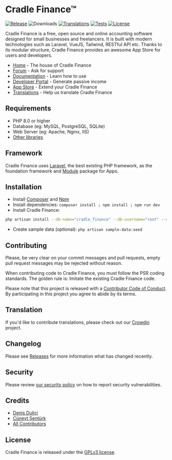 ﻿# Cradle Finance™

[![Release](https://img.shields.io/github/v/release/cradle_finance/cradle_finance?label=release)](https://github.com/cradle_finance/cradle_finance/releases)
![Downloads](https://img.shields.io/github/downloads/cradle_finance/cradle_finance/total?label=downloads)
[![Translations](https://badges.crowdin.net/cradle_finance/localized.svg)](https://crowdin.com/project/cradle_finance)
[![Tests](https://img.shields.io/github/workflow/status/cradle_finance/cradle_finance/Tests?label=tests)](https://github.com/cradle_finance/cradle_finance/actions)
[![License](https://img.shields.io/github/license/cradle_finance/cradle_finance?label=license)](LICENSE.txt)

Cradle Finance is a free, open source and online accounting software designed for small businesses and freelancers. It is built with modern technologies such as Laravel, VueJS, Tailwind, RESTful API etc. Thanks to its modular structure, Cradle Finance provides an awesome App Store for users and developers.

* [Home](https://usecradleapps.com) - The house of Cradle Finance
* [Forum](https://usecradleapps.com/forum) - Ask for support
* [Documentation](https://usecradleapps.com/docs) - Learn how to use
* [Developer Portal](https://developer.usecradleapps.com) - Generate passive income
* [App Store](https://usecradleapps.com/apps) - Extend your Cradle Finance
* [Translations](https://crowdin.com/project/cradle_finance) - Help us translate Cradle Finance

## Requirements

* PHP 8.0 or higher
* Database (eg: MySQL, PostgreSQL, SQLite)
* Web Server (eg: Apache, Nginx, IIS)
* [Other libraries](https://usecradleapps.com/docs/requirements)

## Framework

Cradle Finance uses [Laravel](http://laravel.com), the best existing PHP framework, as the foundation framework and [Module](https://github.com/cradle_finance/module) package for Apps.

## Installation

* Install [Composer](https://getcomposer.org/download) and [Npm](https://nodejs.org/en/download)
* Install dependencies: `composer install ; npm install ; npm run dev`
* Install Cradle Finance:

```bash
php artisan install --db-name="cradle_finance" --db-username="root" --db-password="" --admin-email="new@new.com" --admin-password="123456"
```

* Create sample data (optional): `php artisan sample-data:seed`

## Contributing

Please, be very clear on your commit messages and pull requests, empty pull request messages may be rejected without reason.

When contributing code to Cradle Finance, you must follow the PSR coding standards. The golden rule is: Imitate the existing Cradle Finance code.

Please note that this project is released with a [Contributor Code of Conduct](https://usecradleapps.com/conduct). By participating in this project you agree to abide by its terms.

## Translation

If you'd like to contribute translations, please check out our [Crowdin](https://crowdin.com/project/cradle_finance) project.

## Changelog

Please see [Releases](../../releases) for more information what has changed recently.

## Security

Please review [our security policy](https://github.com/cradle_finance/cradle_finance/security/policy) on how to report security vulnerabilities.

## Credits

* [Denis Duliçi](https://github.com/denisdulici)
* [Cüneyt Şentürk](https://github.com/cuneytsenturk)
* [All Contributors](../../contributors)

## License

Cradle Finance is released under the [GPLv3 license](LICENSE.txt).
